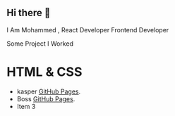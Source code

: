 ## Hi there 👋
 I Am Mohammed , React Developer  Frontend Developer

Some Project I Worked 
# HTML & CSS 
- kasper [GitHub Pages]((https://boss-moh.github.io/html-css-template-two)).
- Boss [GitHub Pages]((https://boss-moh.github.io/html-css-template-five)).
- Item 3
<!--
**boss-moh/boss-moh** is a ✨ _special_ ✨ repository because its `README.md` (this file) appears on your GitHub profile.

Here are some ideas to get you started:

- 🔭 I’m currently working on ...
- 🌱 I’m currently learning ...
- 👯 I’m looking to collaborate on ...
- 🤔 I’m looking for help with ...
- 💬 Ask me about ...
- 📫 How to reach me: ...
- 😄 Pronouns: ...
- ⚡ Fun fact: ...
-->
